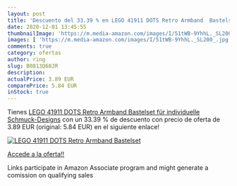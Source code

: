 ```yaml
---
layout: post
title: 'Descuento del 33.39 % en LEGO 41911 DOTS Retro Armband  Bastelset'
date: 2020-12-01 13:45:55
thumbnailImage: 'https://m.media-amazon.com/images/I/51tWB-9YhhL._SL200_.jpg'
images: [ 'https://m.media-amazon.com/images/I/51tWB-9YhhL._SL200_.jpg' ]
comments: true
category: ofertas
author: ring
slug: B0813Q68JR
description:
actualPrice: 3.89 EUR
comparePrice: 5.84 EUR
inStock: true
---
```


Tienes [LEGO 41911 DOTS Retro Armband  Bastelset für individuelle Schmuck-Designs](https://www.amazon.de/dp/B0813Q68JR/?tag=tolees0ca-21) con un 33.39 % de descuento con precio de oferta de 3.89 EUR (original: 5.84 EUR) en el siguiente enlace!

[![LEGO 41911 DOTS Retro Armband  Bastelset](https://m.media-amazon.com/images/I/51tWB-9YhhL._SL200_.jpg)](https://www.amazon.de/dp/B0813Q68JR/?tag=tolees0ca-21)

[Accede a la oferta!!](https://www.amazon.de/dp/B0813Q68JR/?tag=tolees0ca-21)

Links participate in Amazon Associate program and might generate a comission on qualifying sales


